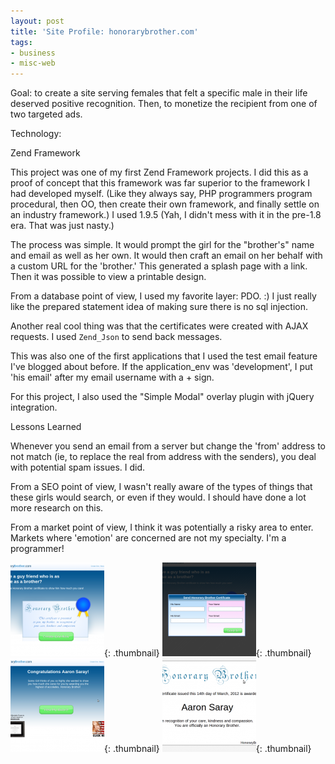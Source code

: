 ```yaml
---
layout: post
title: 'Site Profile: honorarybrother.com'
tags:
- business
- misc-web
---
```

Goal: to create a site serving females that felt a specific male in their life deserved positive recognition.  Then, to monetize the recipient from one of two targeted ads.

Technology:

Zend Framework

This project was one of my first Zend Framework projects.  I did this as a proof of concept that this framework was far superior to the framework I had developed myself.  (Like they always say, PHP programmers program procedural, then OO, then create their own framework, and finally settle on an industry framework.)  I used 1.9.5 (Yah, I didn't mess with it in the pre-1.8 era.   That was just nasty.)

The process was simple.  It would prompt the girl for the "brother's" name and email as well as her own.  It would then craft an email on her behalf with a custom URL for the 'brother.'  This generated a splash page with a link.  Then it was possible to view a printable design.

From a database point of view, I used my favorite layer: PDO. :)  I just really like the prepared statement idea of making sure there is no sql injection.

Another real cool thing was that the certificates were created with AJAX requests.  I used `Zend_Json` to send back messages.

This was also one of the first applications that I used the test email feature I've blogged about before.  If the application_env was 'development', I put 'his email' after my email username with a + sign.

For this project, I also used the "Simple Modal" overlay plugin with jQuery integration.

Lessons Learned

Whenever you send an email from a server but change the 'from' address to not match (ie, to replace the real from address with the senders), you deal with potential spam issues.  I did.

From a SEO point of view, I wasn't really aware of the types of things that these girls would search, or even if they would.  I should have done a lot more research on this.

From a market point of view, I think it was potentially a risky area to enter.  Markets where 'emotion' are concerned are not my specialty.  I'm a programmer!

[![](/uploads/2012/Screenshot-at-2012-03-14-185705-150x150.png)](/uploads/2012/Screenshot-at-2012-03-14-185705.png){: .thumbnail}
[![](/uploads/2012/Screenshot-at-2012-03-14-185713-150x150.png)](/uploads/2012/Screenshot-at-2012-03-14-185713.png){: .thumbnail}
[![](/uploads/2012/Screenshot-at-2012-03-14-185842-150x150.png)](/uploads/2012/Screenshot-at-2012-03-14-185842.png){: .thumbnail}
[![](/uploads/2012/Screenshot-at-2012-03-14-190442-150x150.png)](/uploads/2012/Screenshot-at-2012-03-14-190442.png){: .thumbnail}
